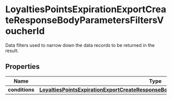 

# LoyaltiesPointsExpirationExportCreateResponseBodyParametersFiltersVoucherId

Data filters used to narrow down the data records to be returned in the result.

## Properties

| Name | Type | Description |
|------------ | ------------- | ------------- |
|**conditions** | [**LoyaltiesPointsExpirationExportCreateResponseBodyParametersFiltersVoucherIdConditions**](LoyaltiesPointsExpirationExportCreateResponseBodyParametersFiltersVoucherIdConditions.md) |  |



